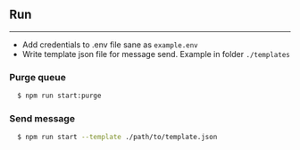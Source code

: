 ## **Run**
___

- Add credentials to .env file sane as `example.env`
- Write template json file for message send. Example in folder `./templates`

### Purge queue
```bash
  $ npm run start:purge
```
### Send message
```bash
  $ npm run start --template ./path/to/template.json
```